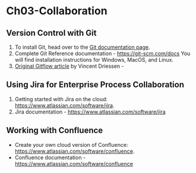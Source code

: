 # Ch03-Collaboration
## Version Control with Git
1. To install Git, head over to the [Git documentation page](https://git-scm.com/downloads).
2. Complete Git Reference documentation - https://git-scm.com/docs
  You will find installation instructions for Windows, MacOS, and Linux.
3. [Original Gitflow article](https://nvie.com/posts/a-successful-git-branching-model/) by Vincent Driessen - 
## Using Jira for Enterprise Process Collaboration
1. Getting started with Jira on the cloud: https://www.atlassian.com/software/jira.
1. Jira documentation - https://www.atlassian.com/software/jira
## Working with Confluence
* Create your own cloud version of Confluence:  https://www.atlassian.com/software/confluence.
* Confluence documentation - https://www.atlassian.com/software/confluence
